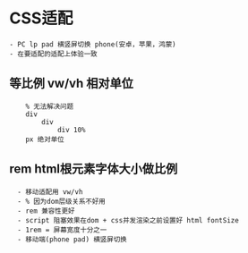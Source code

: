 # CSS适配
    - PC lp pad 横竖屏切换 phone(安卓，苹果，鸿蒙)
    - 在要适配的适配上体验一致
  ## 等比例 vw/vh 相对单位
        % 无法解决问题
        div
            div
                div 10%
        px 绝对单位
  ## rem html根元素字体大小做比例
      - 移动适配用 vw/vh
      - % 因为dom层级关系不好用
      - rem 兼容性更好
      - script 阻塞效果在dom + css并发渲染之前设置好 html fontSize
      - 1rem = 屏幕宽度十分之一
      - 移动端(phone pad) 横竖屏切换
